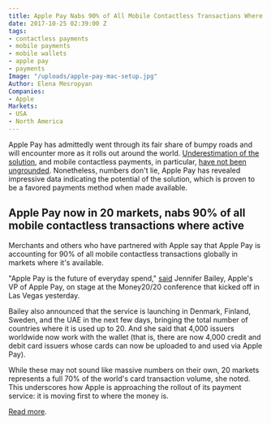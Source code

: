 ```yaml
---
title: Apple Pay Nabs 90% of All Mobile Contactless Transactions Where Active
date: 2017-10-25 02:39:00 Z
tags:
- contactless payments
- mobile payments
- mobile wallets
- apple pay
- payments
Image: "/uploads/apple-pay-mac-setup.jpg"
Author: Elena Mesropyan
Companies:
- Apple
Markets:
- USA
- North America
---
```


Apple Pay has admittedly went through its fair share of bumpy roads and will encounter more as it rolls out around the world. [Underestimation of the solution](https://letstalkpayments.com/is-apple-pay-leading-from-behind-again/), and mobile contactless payments, in particular, [have not been ungrounded](https://letstalkpayments.com/is-the-dusk-of-mobile-apps-inevitable/). Nonetheless, numbers don't lie, Apple Pay has revealed impressive data indicating the potential of the solution, which is proven to be a favored payments method when made available.

## Apple Pay now in 20 markets, nabs 90% of all mobile contactless transactions where active

Merchants and others who have partnered with Apple say that Apple Pay is accounting for 90% of all mobile contactless transactions globally in markets where it's available.

"Apple Pay is the future of everyday spend," [said](https://twitter.com/alarabasul/status/922262055951900673) Jennifer Bailey, Apple's VP of Apple Pay, on stage at the Money20/20 conference that kicked off in Las Vegas yesterday.

Bailey also announced that the service is launching in Denmark, Finland, Sweden, and the UAE in the next few days, bringing the total number of countries where it is used up to 20. And she said that 4,000 issuers worldwide now work with the wallet (that is, there are now 4,000 credit and debit card issuers whose cards can now be uploaded to and used via Apple Pay).

While these may not sound like massive numbers on their own, 20 markets represents a full 70% of the world's card transaction volume, she noted. This underscores how Apple is approaching the rollout of its payment service: it is moving first to where the money is.

[Read more](https://techcrunch.com/2017/10/23/apple-pay-now-in-20-markets-nabs-90-of-all-contactless-transactions-where-active/).